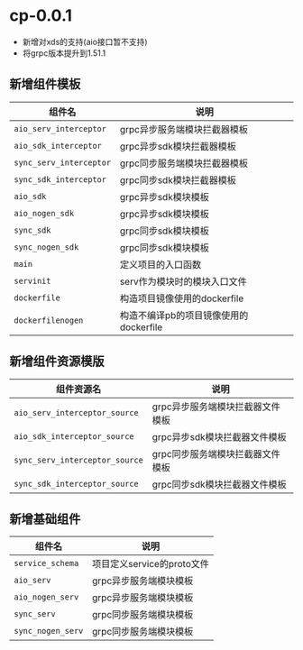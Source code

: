 # cp-0.0.1

+ 新增对xds的支持(aio接口暂不支持)
+ 将grpc版本提升到1.51.1

## 新增组件模板

| 组件名                  | 说明                                   |
| ----------------------- | -------------------------------------- |
| `aio_serv_interceptor`  | grpc异步服务端模块拦截器模板           |
| `aio_sdk_interceptor`   | grpc异步sdk模块拦截器模板              |
| `sync_serv_interceptor` | grpc同步服务端模块拦截器模板           |
| `sync_sdk_interceptor`  | grpc同步sdk模块拦截器模板              |
| `aio_sdk`               | grpc异步sdk模块模板                    |
| `aio_nogen_sdk`         | grpc异步sdk模块模板                    |
| `sync_sdk`              | grpc同步sdk模块模板                    |
| `sync_nogen_sdk`        | grpc同步sdk模块模板                    |
| `main`                  | 定义项目的入口函数                     |
| `servinit`              | serv作为模块时的模块入口文件           |
| `dockerfile`            | 构造项目镜像使用的dockerfile           |
| `dockerfilenogen`       | 构造不编译pb的项目镜像使用的dockerfile |

## 新增组件资源模版

| 组件资源名                     | 说明                             |
| ------------------------------ | -------------------------------- |
| `aio_serv_interceptor_source`  | grpc异步服务端模块拦截器文件模板 |
| `aio_sdk_interceptor_source`   | grpc异步sdk模块拦截器文件模板    |
| `sync_serv_interceptor_source` | grpc同步服务端模块拦截器文件模板 |
| `sync_sdk_interceptor_source`  | grpc同步sdk模块拦截器文件模板    |

## 新增基础组件

| 组件名            | 说明                       |
| ----------------- | -------------------------- |
| `service_schema`  | 项目定义service的proto文件 |
| `aio_serv`        | grpc异步服务端模块模板     |
| `aio_nogen_serv`  | grpc异步服务端模块模板     |
| `sync_serv`       | grpc同步服务端模块模板     |
| `sync_nogen_serv` | grpc同步服务端模块模板     |
